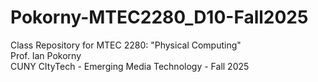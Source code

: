 # Pokorny-MTEC2280_D10-Fall2025       
Class Repository for MTEC 2280: "Physical Computing"      
Prof. Ian Pokorny       
CUNY CItyTech - Emerging Media Technology - Fall 2025       
 
